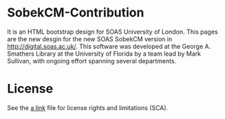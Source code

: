 # SobekCM-Contribution

It is an HTML bootstrap design for SOAS University of London.
This pages are the new desgin for the new SOAS SobekCM version in http://digital.soas.ac.uk/.
This software was developed at the George A. Smathers Library at the University of Florida by a team lead by Mark Sullivan, with ongoing effort spanning several departments.

# License
See the [a link](https://github.com/SCANBIT-OpenLibrarySystems/SobekCM-Contribution/blob/master/LICENSE.md) file for license rights and limitations (SCA).
